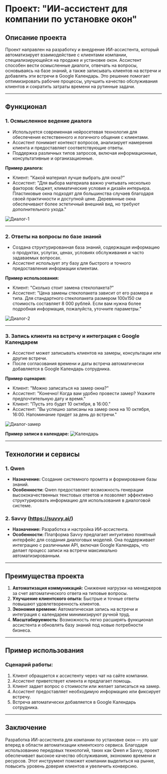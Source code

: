 # Проект: "ИИ-ассистент для компании по установке окон"

## Описание проекта

Проект направлен на разработку и внедрение ИИ-ассистента, который автоматизирует взаимодействие с клиентами компании, специализирующейся на продаже и установке окон. Ассистент способен вести осмысленные диалоги, отвечать на вопросы, основываясь на базе знаний, а также записывать клиентов на встречи и добавлять эти встречи в Google Календарь. Это решение помогает оптимизировать рабочие процессы, улучшить качество обслуживания клиентов и сократить затраты времени на рутинные задачи.

---

## Функционал

### 1. **Осмысленное ведение диалога**
   - Используется современная нейросетевая технология для обеспечения естественного и логичного общения с клиентами.
   - Ассистент понимает контекст вопросов, анализирует намерения клиента и предоставляет соответствующие ответы.
   - Поддержка различных типов запросов, включая информационные, консультативные и организационные.

**Пример диалога:**
- Клиент: "Какой материал лучше выбрать для окна?"
- Ассистент: "Для выбора материала важно учитывать несколько факторов: бюджет, климатические условия и дизайн интерьера. Пластиковые окна подходят для большинства случаев благодаря своей практичности и доступной цене. Деревянные окна обеспечивают более эстетичный внешний вид, но требуют дополнительного ухода."

![Диалог-1](https://github.com/Vgoroveckiy/AI_People-Window-bot/blob/main/dialog-1.png?raw=true)

---

### 2. **Ответы на вопросы по базе знаний**
   - Создана структурированная база знаний, содержащая информацию о продуктах, услугах, ценах, условиях обслуживания и часто задаваемых вопросах.
   - Ассистент использует эту базу для быстрого и точного предоставления информации клиентам.

**Пример использования:**
- Клиент: "Сколько стоит замена стеклопакета?"
- Ассистент: "Цена замены стеклопакета зависит от его размера и типа. Для стандартного стеклопакета размером 100x150 см стоимость составляет 8 000 рублей. Если вам нужна более подробная информация, пожалуйста, уточните параметры."

 ![Диалог-2](https://github.com/Vgoroveckiy/AI_People-Window-bot/blob/main/dialog-2.png?raw=true)

---

### 3. **Запись клиента на встречу и интеграция с Google Календарем**
   - Ассистент может записывать клиентов на замеры, консультации или другие встречи.
   - После согласования времени и даты встреча автоматически добавляется в Google Календарь сотрудника.

**Пример сценария:**
- Клиент: "Можно записаться на замер окна?"
- Ассистент: "Конечно! Когда вам удобно провести замер? Укажите предпочтительную дату и время."
- Клиент: "Пусть это будет 10 октября, в 16:00."
- Ассистент: "Вы успешно записаны на замер окна на 10 октября, 16:00. Напоминание придет за день до встречи."

 ![Диалог-замер](https://github.com/Vgoroveckiy/AI_People-Window-bot/blob/main/zamer.png?raw=true)

**Пример записи в календаре:**
 ![Календарь](https://github.com/Vgoroveckiy/AI_People-Window-bot/blob/main/calendar.png?raw=true)

---

## Технологии и сервисы

### 1. **Qwen**
   - **Назначение:** Создание системного промпта и формирование базы знаний.
   - **Особенности:** Qwen предоставляет возможность генерации высококачественных текстовых ответов и позволяет эффективно структурировать информацию для использования в диалоговой системе.

### 2. **Savvy (https://suvvy.ai/)**
   - **Назначение:** Разработка и настройка ИИ-ассистента.
   - **Особенности:** Платформа Savvy предлагает интуитивно понятный интерфейс для создания диалоговых моделей. Она поддерживает интеграцию с различными API, включая Google Календарь, что делает процесс записи на встречи максимально автоматизированным.

---

## Преимущества проекта

1. **Автоматизация коммуникаций:** Снижение нагрузки на менеджеров за счет автоматического ответа на типовые вопросы.
2. **Улучшение клиентского опыта:** Быстрые и точные ответы повышают удовлетворенность клиентов.
3. **Экономия времени:** Автоматическая запись на встречи и интеграция с календарем минимизируют ручной труд.
4. **Масштабируемость:** Возможность легко расширять функционал ассистента и обновлять базу знаний под новые потребности бизнеса.

---

## Пример использования

### Сценарий работы:
1. Клиент обращается к ассистенту через чат на сайте компании.
2. Ассистент приветствует клиента и предлагает помощь.
3. Клиент задает вопрос о стоимости или желает записаться на замер.
4. Ассистент предоставляет необходимую информацию или фиксирует встречу.
5. Встреча автоматически добавляется в Google Календарь сотрудника.

---

## Заключение

Разработка ИИ-ассистента для компании по установке окон — это шаг вперед в области автоматизации клиентского сервиса. Благодаря использованию передовых технологий, таких как Qwen и Savvy, проект обеспечивает высокое качество обслуживания, экономию времени и ресурсов. Этот инструмент поможет компании выделиться на рынке, повысить уровень доверия клиентов и увеличить конверсию.

